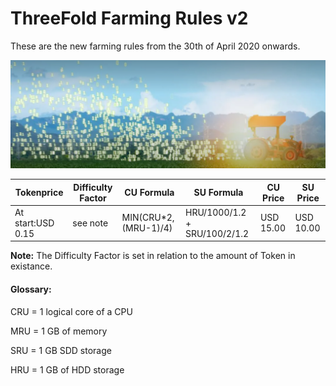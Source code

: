 # ThreeFold Farming Rules v2

These are the new farming rules from the 30th of April 2020 onwards.

![](./img/farming_rules_v2.png)



|Tokenprice   | Difficulty Factor|CU Formula|SU Formula|CU Price|SU Price|
|-------------|------------------------------|---------------|--------------|----|-----|
|At start:USD 0.15|see note|MIN(CRU*2,(MRU-1)/4)|HRU/1000/1.2 + SRU/100/2/1.2|USD 15.00|USD 10.00|


**Note:** The Difficulty Factor is set in relation to the amount of Token in existance.


#### Glossary:
CRU = 1 logical core of a CPU

MRU = 1 GB of memory

SRU = 1 GB SDD storage

HRU = 1 GB of HDD storage



